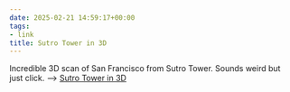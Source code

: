 ```yaml
---
date: 2025-02-21 14:59:17+00:00
tags:
- link
title: Sutro Tower in 3D
---
```


Incredible 3D scan of San Francisco from Sutro Tower. Sounds weird but just click. --> [Sutro Tower in 3D](https://vincentwoo.com/3d/sutro_tower/)
